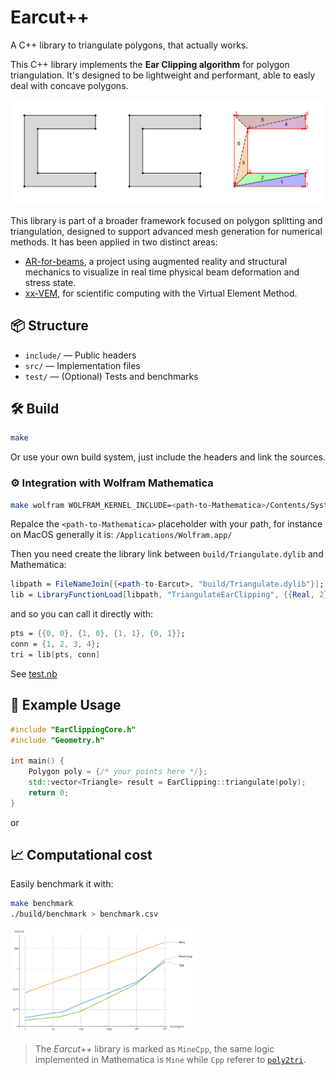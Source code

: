 # Earcut++

A C++ library to triangulate polygons, that actually works.

This C++ library implements the **Ear Clipping algorithm** for polygon triangulation. It's designed to be lightweight and performant, able to easly deal with concave polygons.

![Triangulation demo](docs/triangle.gif)

This library is part of a broader framework focused on polygon splitting and triangulation, designed to support advanced mesh generation for numerical methods. It has been applied in two distinct areas:

- [AR-for-beams](https://multi2mech.github.io/AR-simply-supported-beam-edu/documentation/index.html), a project using augmented reality and structural mechanics to visualize in real time physical beam deformation and stress state.
- [xx-VEM](), for scientific computing with the Virtual Element Method.


## 📦 Structure

- `include/` — Public headers
- `src/` — Implementation files
- `test/` — (Optional) Tests and benchmarks

## 🛠️ Build

```bash
make
```

Or use your own build system, just include the headers and link the sources.

### ⚙️ Integration with Wolfram Mathematica

```bash
make wolfram WOLFRAM_KERNEL_INCLUDE=<path-to-Mathematica>/Contents/SystemFiles/IncludeFiles/C
```

Repalce the `<path-to-Mathematica>` placeholder with your path, for instance on MacOS generally it is: `/Applications/Wolfram.app/`

Then you need create the library link between `build/Triangulate.dylib` and Mathematica:

```mathematica
libpath = FileNameJoin[{<path-to-Earcut>, "build/Triangulate.dylib"}];
lib = LibraryFunctionLoad[libpath, "TriangulateEarClipping", {{Real, 2}, {Integer, 1}}, {Integer, 2}]
```

and so you can call it directly with:

```mathematica
pts = {{0, 0}, {1, 0}, {1, 1}, {0, 1}};
conn = {1, 2, 3, 4};
tri = lib[pts, conn]
```

See [test.nb](test/test_main.nb)

## 📄 Example Usage

```cpp
#include "EarClippingCore.h"
#include "Geometry.h"

int main() {
    Polygon poly = {/* your points here */};
    std::vector<Triangle> result = EarClipping::triangulate(poly);
    return 0;
}
```

or 

## 📈 Computational cost

Easily benchmark it with:

```bash
make benchmark
./build/benchmark > benchmark.csv
```

<img src="docs/performance.png" width="300"/>


> The *Earcut++* library is marked as `MineCpp`, the same logic implemented in Mathematica is `Mine` while `Cpp` referer to [`poly2tri`](https://github.com/jhasse/poly2tri).
